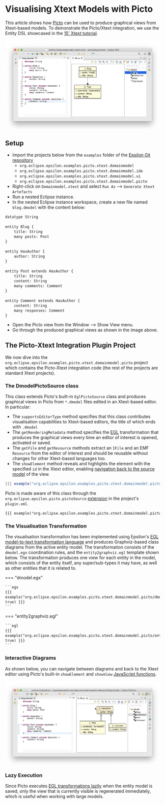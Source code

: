 # Visualising Xtext Models with Picto

This article shows how [Picto](../../picto) can be used to produce graphical views from Xtext-based models. To demonstrate the Picto/Xtext integration, we use the Entity DSL showcased in the [15' Xtext tutorial](https://www.eclipse.org/Xtext/documentation/102_domainmodelwalkthrough.html).

![](picto-xtext.gif)

## Setup

- Import the projects below from the `examples` folder of the [Epsilon Git repository](https://github.com/eclipse/epsilon/tree/main/examples)
    - `org.eclipse.epsilon.examples.picto.xtext.domainmodel`
    - `org.eclipse.epsilon.examples.picto.xtext.domainmodel.ide`
    - `org.eclipse.epsilon.examples.picto.xtext.domainmodel.ui`
    - `org.eclipse.epsilon.examples.picto.xtext.domainmodel.picto`
- Right-click on `Domainmodel.xtext` and select `Run As` --> `Generate Xtext Artefacts`
- Run a nested Eclipse instance.
- In the nested Eclipse instance workspace, create a new file named `blog.dmodel` with the content below:

```
datatype String
 
entity Blog {
    title: String
    many posts: Post
}
 
entity HasAuthor {
    author: String
}

entity Post extends HasAuthor {
    title: String
    content: String
    many comments: Comment
}
 
entity Comment extends HasAuthor {
    content: String
    many responses: Comment
}
```

- Open the Picto view from the Window --> Show View menu.
- Go through the produced graphical views as shown in the image above.

## The Picto-Xtext Integration Plugin Project

We now dive into the `org.eclipse.epsilon.examples.picto.xtext.domainmodel.picto` project which contains the Picto-Xtext integration code (the rest of the projects are standard Xtext projects).

### The DmodelPictoSource class

This class extends Picto's built-in `EglPictoSource` class and produces graphical views in Picto from `*.dmodel` files edited in an Xtext-based editor. In particular:

- The `supportsEditorType` method specifies that this class contributes visualisation capabilities to Xtext-based editors, the title of which ends with `.dmodel`
- The `getRenderingMetadata` method specifies the [EGL](../../egl) transformation that produces the graphical views every time an editor of interest is opened, activated or saved.
- The `getFile` and `getResource` methods extract an `IFile` and an EMF `Resource` from the editor of interest and should be reusable without changes for other Xtext-based languages too.
- The `showElement` method reveals and highlights the element with the specified `id` in the Xtext editor, enabling [navigation back to the source model](#interactive-diagrams) of the view.

```java
{{{ example("org.eclipse.epsilon.examples.picto.xtext.domainmodel.picto/src/org/eclipse/epsilon/examples/picto/xtext/domainmodel/picto/DmodelPictoSource.java", false) }}}
```

Picto is made aware of this class through the `org.eclipse.epsilon.picto.pictoSource` [extension](../../picto/#extending-picto) in the project's `plugin.xml`.

```xml
{{{ example("org.eclipse.epsilon.examples.picto.xtext.domainmodel.picto/plugin.xml", false) }}}
```

### The Visualisation Transformation

The visualisation transformation has been implemented using Epsilon's [EGL model-to-text transformation language](../../egl) and produces Graphviz-based class diagrams from the active entity model. The transformation consists of the `dmodel.egx` coordination rules, and the `entity2graphviz.egl` template shown below. The transformation produces one view for each entity in the model, which consists of the entity itself, any super/sub-types it may have, as well as other entities that it is related to. 

=== "dmodel.egx"

    ```egx
    {{{ example("org.eclipse.epsilon.examples.picto.xtext.domainmodel.picto/dmodel.egx", true) }}}
    ```

=== "entity2graphviz.egl"

    ```egl
    {{{ example("org.eclipse.epsilon.examples.picto.xtext.domainmodel.picto/entity2graphviz.egl", true) }}}
    ```

### Interactive Diagrams

As shown below, you can navigate between diagrams and back to the Xtext editor using Picto's built-in `showElement` and `showView` [JavaScript functions](../../picto#interactive-diagrams).

![](show-element.gif)

### Lazy Execution

Since Picto executes [EGL transformations lazily](../../picto/#scalability) when the entity model is saved, only the view that is currently visible is regenerated immediately, which is useful when working with large models.